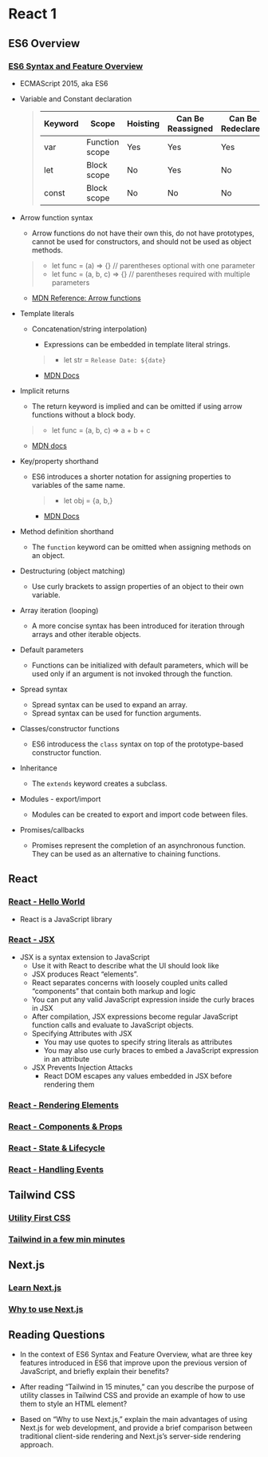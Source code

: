 # React 1

## ES6 Overview

### [ES6 Syntax and Feature Overview](https://www.taniarascia.com/es6-syntax-and-feature-overview/)

- ECMAScript 2015, aka ES6
- Variable and Constant declaration

  > | Keyword | Scope | Hoisting | Can Be Reassigned | Can Be Redeclared |
  > |---|---|---|---|---|
  > | var | Function scope | Yes | Yes | Yes |
  > | let | Block scope | No | Yes | No |
  > | const | Block scope | No | No | No |

- Arrow function syntax
  - Arrow functions do not have their own this, do not have prototypes, cannot be used for constructors, and should not be used as object methods.

  > - let func = (a) => {} // parentheses optional with one parameter
  > - let func = (a, b, c) => {} // parentheses required with multiple parameters

  - [MDN Reference: Arrow functions](https://developer.mozilla.org/en-US/docs/Web/JavaScript/Reference/Functions/Arrow_functions)
- Template literals
  - Concatenation/string interpolation)
    - Expressions can be embedded in template literal strings.

    > - let str = `Release Date: ${date}`

    - [MDN Docs](https://developer.mozilla.org/en-US/docs/Web/JavaScript/Reference/Template_literals#Expression_interpolation)

- Implicit returns
  - The return keyword is implied and can be omitted if using arrow functions without a block body.
  
  > - let func = (a, b, c) => a + b + c

  - [MDN docs](https://developer.mozilla.org/en-US/docs/Web/JavaScript/Reference/Functions/Arrow_functions#Function_body)

- Key/property shorthand
  - ES6 introduces a shorter notation for assigning properties to variables of the same name.

    > - let obj = {a, b,}

    - [MDN Docs](https://developer.mozilla.org/en-US/docs/Web/JavaScript/Reference/Operators/Object_initializer#Property_definitions)
- Method definition shorthand
  - The `function` keyword can be omitted when assigning methods on an object.
- Destructuring (object matching)
  - Use curly brackets to assign properties of an object to their own variable.
- Array iteration (looping)
  - A more concise syntax has been introduced for iteration through arrays and other iterable objects.
- Default parameters
  - Functions can be initialized with default parameters, which will be used only if an argument is not invoked through the function.
- Spread syntax
  - Spread syntax can be used to expand an array.
  - Spread syntax can be used for function arguments.
- Classes/constructor functions
  - ES6 introducess the `class` syntax on top of the prototype-based constructor function.
- Inheritance
  - The `extends` keyword creates a subclass.
- Modules - export/import
  - Modules can be created to export and import code between files.
- Promises/callbacks
  - Promises represent the completion of an asynchronous function. They can be used as an alternative to chaining functions.

## React

### [React - Hello World](https://reactjs.org/docs/hello-world.html)

- React is a JavaScript library

### [React - JSX](https://reactjs.org/docs/introducing-jsx.html)

- JSX is a syntax extension to JavaScript
  - Use it with React to describe what the UI should look like
  - JSX produces React “elements”.
  - React separates concerns with loosely coupled units called “components” that contain both markup and logic
  - You can put any valid JavaScript expression inside the curly braces in JSX
  - After compilation, JSX expressions become regular JavaScript function calls and evaluate to JavaScript objects.
  - Specifying Attributes with JSX
    - You may use quotes to specify string literals as attributes
    - You may also use curly braces to embed a JavaScript expression in an attribute
  - JSX Prevents Injection Attacks
    - React DOM escapes any values embedded in JSX before rendering them

### [React - Rendering Elements](https://reactjs.org/docs/rendering-elements.html)

### [React - Components & Props](https://reactjs.org/docs/components-and-props.html)

### [React - State & Lifecycle](https://reactjs.org/docs/state-and-lifecycle.html)

### [React - Handling Events](https://reactjs.org/docs/handling-events.html)

## Tailwind CSS

### [Utility First CSS](https://tailwindcss.com/docs/utility-first)

### [Tailwind in a few min minutes](https://www.youtube.com/watch?v=pB1oed_10IA)

## Next.js

### [Learn Next.js](https://nextjs.org/learn/basics/create-nextjs-app)

### [Why to use Next.js](https://www.youtube.com/watch?v=rtgbaKBhdkk)

## Reading Questions

- In the context of ES6 Syntax and Feature Overview, what are three key features introduced in ES6 that improve upon the previous version of JavaScript, and briefly explain their benefits?

- After reading “Tailwind in 15 minutes,” can you describe the purpose of utility classes in Tailwind CSS and provide an example of how to use them to style an HTML element?

- Based on “Why to use Next.js,” explain the main advantages of using Next.js for web development, and provide a brief comparison between traditional client-side rendering and Next.js’s server-side rendering approach.
